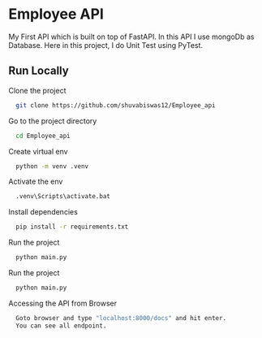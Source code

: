 
# Employee API

My First API which is built on top of FastAPI. In this API I use mongoDb as Database. Here in this project, I do Unit Test using PyTest.


## Run Locally

Clone the project

```bash
  git clone https://github.com/shuvabiswas12/Employee_api
```

Go to the project directory

```bash
  cd Employee_api
```

Create virtual env

```bash
  python -m venv .venv
```

Activate the env

```bash
  .venv\Scripts\activate.bat
```

Install dependencies 

```bash
  pip install -r requirements.txt
```

Run the project

```bash
  python main.py
```

Run the project

```bash
  python main.py
```

Accessing the API from Browser

```bash
  Goto browser and type "localhost:8000/docs" and hit enter.
  You can see all endpoint.
```

